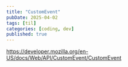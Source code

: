 ```yaml
---
title: "CustomEvent"
pubDate: 2025-04-02
tags: [til]
categories: [coding, dev]
published: true
---
```


https://developer.mozilla.org/en-US/docs/Web/API/CustomEvent/CustomEvent
